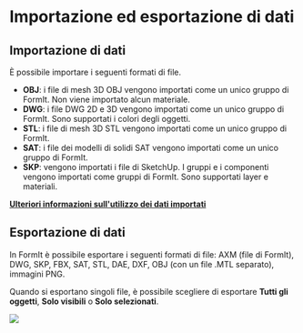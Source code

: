# Importazione ed esportazione di dati

## Importazione di dati

È possibile importare i seguenti formati di file.

* **OBJ**: i file di mesh 3D OBJ vengono importati come un unico gruppo di FormIt. Non viene importato alcun materiale.
* **DWG**: i file DWG 2D e 3D vengono importati come un unico gruppo di FormIt. Sono supportati i colori degli oggetti.
* **STL**: i file di mesh 3D STL vengono importati come un unico gruppo di FormIt.
* **SAT**: i file dei modelli di solidi SAT vengono importati come un unico gruppo di FormIt.
* **SKP**: vengono importati i file di SketchUp. I gruppi e i componenti vengono importati come gruppi di FormIt. Sono supportati layer e materiali.&#x20;

[**Ulteriori informazioni sull'utilizzo dei dati importati**](../formit-primer/part-i/import-export-and-content-library.md)

## Esportazione di dati

In FormIt è possibile esportare i seguenti formati di file: AXM (file di FormIt), DWG, SKP, FBX, SAT, STL, DAE, DXF, OBJ (con un file .MTL separato), immagini PNG.

Quando si esportano singoli file, è possibile scegliere di esportare **Tutti gli oggetti**, **Solo visibili** o **Solo selezionati**.

![](<../.gitbook/assets/export\_window (1).png>)
